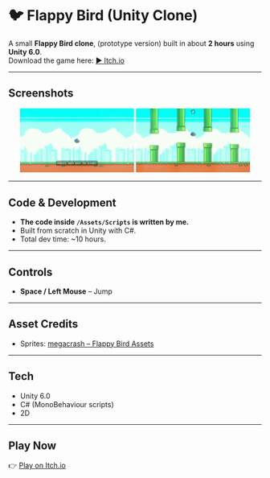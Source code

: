 # 🐦 Flappy Bird (Unity Clone)

A small **Flappy Bird clone**, (prototype version) built in about **2 hours** using **Unity 6.0**.  
Download the game here: [▶️ Itch.io](https://rainixx.itch.io/flappy-bird)

---

## Screenshots
<p align="center">
  <img src="docs/screen1.png" width="45%" alt="Gameplay Screenshot 1">
  <img src="docs/screen2.png" width="45%" alt="Gameplay Screenshot 2">
</p>

---

## Code & Development
- **The code inside `/Assets/Scripts` is written by me.**  
- Built from scratch in Unity with C#.  
- Total dev time: ~10 hours.  

---

## Controls
- **Space / Left Mouse** – Jump
  
---

## Asset Credits
- Sprites: [megacrash – Flappy Bird Assets](https://megacrash.itch.io/flappy-bird-assets)

---

## Tech
- Unity 6.0  
- C# (MonoBehaviour scripts)  
- 2D

---

## Play Now
👉 [Play on Itch.io](https://rainixx.itch.io/flappy-bird)
